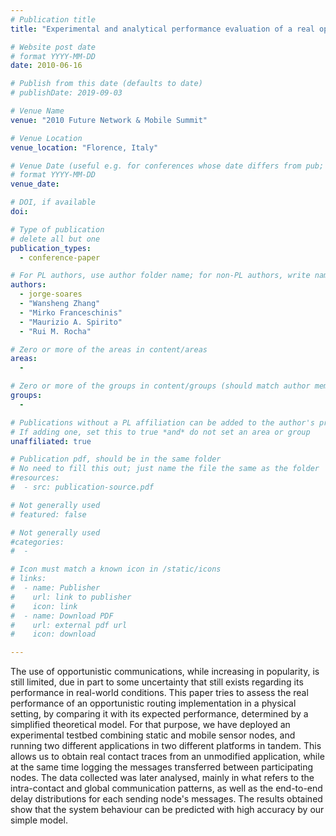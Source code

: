 ```yaml
---
# Publication title
title: "Experimental and analytical performance evaluation of a real opportunistic wireless sensor network"

# Website post date
# format YYYY-MM-DD
date: 2010-06-16

# Publish from this date (defaults to date)
# publishDate: 2019-09-03

# Venue Name
venue: "2010 Future Network & Mobile Summit"

# Venue Location
venue_location: "Florence, Italy"

# Venue Date (useful e.g. for conferences whose date differs from pub; defaults to date)
# format YYYY-MM-DD
venue_date:

# DOI, if available
doi:

# Type of publication
# delete all but one
publication_types:
  - conference-paper

# For PL authors, use author folder name; for non-PL authors, write name as in paper within ""
authors:
  - jorge-soares
  - "Wansheng Zhang"
  - "Mirko Franceschinis"
  - "Maurizio A. Spirito"
  - "Rui M. Rocha"

# Zero or more of the areas in content/areas
areas:
  -

# Zero or more of the groups in content/groups (should match author membership)
groups:
  -

# Publications without a PL affiliation can be added to the author's profile without showing up elsewhere
# If adding one, set this to true *and* do not set an area or group
unaffiliated: true

# Publication pdf, should be in the same folder
# No need to fill this out; just name the file the same as the folder
#resources:
#  - src: publication-source.pdf

# Not generally used
# featured: false

# Not generally used
#categories:
#  -

# Icon must match a known icon in /static/icons
# links:
#  - name: Publisher
#    url: link to publisher
#    icon: link
#  - name: Download PDF
#    url: external pdf url
#    icon: download

---
```


The use of opportunistic communications, while increasing in popularity, is still limited, due in part to some uncertainty that still exists regarding its performance in real-world conditions. This paper tries to assess the real performance of an opportunistic routing implementation in a physical setting, by comparing it with its expected performance, determined by a simplified theoretical model. For that purpose, we have deployed an experimental testbed combining static and mobile sensor nodes, and running two different applications in two different platforms in tandem. This allows us to obtain real contact traces from an unmodified application, while at the same time logging the messages transferred between participating nodes. The data collected was later analysed, mainly in what refers to the intra-contact and global communication patterns, as well as the end-to-end delay distributions for each sending node's messages. The results obtained show that the system behaviour can be predicted with high accuracy by our simple model.
